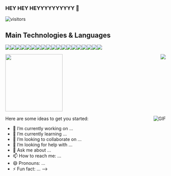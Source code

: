 ### HEY HEY HEYYYYYYYYYY 👋

![visitors](https://visitor-badge.glitch.me/badge?page_id=${MrBaggieBug}?page_id=page.idd)


## Main Technologies & Languages
<img src="https://img.shields.io/badge/-HTML5-E34F26?style=for-the-badge&logo=html5&logoColor=FFFFFF" /><img src="https://img.shields.io/badge/-CSS3-1572B6?style=for-the-badge&logo=css3&logoColor=FFFFFF" /><img src="https://img.shields.io/badge/-Bootstrap-563D7C?style=for-the-badge&logo=bootstrap&logoColor=FFFFFF" /><img src="https://img.shields.io/badge/-JavaScript-eed718?style=for-the-badge&logo=javascript&logoColor=FFFFFF" /><img src="https://img.shields.io/badge/-React-000000?style=for-the-badge&logo=react&logoColor=00c8ff" /><img src="http://img.shields.io/badge/-NestJS-D9224C?style=for-the-badge&logo=nestjs&logoColor=FFFFFF" /><img src="https://img.shields.io/badge/-TypeORM-E83524?style=for-the-badge" /><img src="http://img.shields.io/badge/-Git-F1502F?style=for-the-badge&logo=git&logoColor=FFFFFF" /><img src="https://img.shields.io/badge/-MySQL-F29111?style=for-the-badge&logo=mysql&logoColor=FFFFFF" /><img src="https://img.shields.io/badge/-SQLite-6CB9E1?style=for-the-badge&logo=sqlite&logoColor=FFFFFF" /><img src="https://img.shields.io/badge/-Docker-2391E6?style=for-the-badge&logo=docker&logoColor=FFFFFF" /><img src="https://img.shields.io/badge/-Redux-7248B6?style=for-the-badge&logo=redux&logoColor=FFFFFF" /><img src="https://img.shields.io/badge/-Svelte-FF3E00?style=for-the-badge&logo=svelte&logoColor=FFFFFF" /><img src="https://img.shields.io/badge/-Jest-C64414?style=for-the-badge&logo=jest&logoColor=FFFFFF" /><img src="https://img.shields.io/badge/-Node.js-3C873A?style=for-the-badge&logo=node.js&logoColor=FFFFFF" /><img src="https://img.shields.io/badge/-Yarn-2B8AB5?style=for-the-badge&logo=yarn&logoColor=FFFFFF" /><img src="https://img.shields.io/badge/-Express.js-787878?style=for-the-badge" /><img src="https://img.shields.io/badge/-Socket.IO-FFFFFF?style=for-the-badge&logo=socket.io&logoColor=000000" /><img src="http://img.shields.io/badge/-TypeScript-2F74C0?style=for-the-badge&logo=typescript&logoColor=FFFFFF" />


<img height="180em" src="https://github-readme-stats.vercel.app/api?username=MrBaggiebug&show_icons=true&hide_border=true&&count_private=true&include_all_commits=true&theme=dark " /><img src="https://github-readme-stats.vercel.app/api/top-langs/?username=MrBaggieBug&theme=dark&layout=compact&hide border=true" align="right" />

<img align="right" alt="GIF" src="https://user-images.githubusercontent.com/76979204/138648895-4acd480e-e1d2-4fef-ae5e-8e4e1da881e5.gif">
<!--

<!--START_SECTION:waka-->
<!--END_SECTION:waka-->

Here are some ideas to get you started:

- 🔭 I’m currently working on ...
- 🌱 I’m currently learning ...
- 👯 I’m looking to collaborate on ...
- 🤔 I’m looking for help with ...
- 💬 Ask me about ...
- 📫 How to reach me: ...
- 😄 Pronouns: ...
- ⚡ Fun fact: ...
-->
